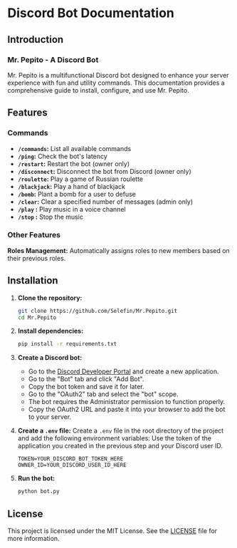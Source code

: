 # Discord Bot Documentation

## Introduction

### Mr. Pepito - A Discord Bot

Mr. Pepito is a multifunctional Discord bot designed to enhance your server experience with fun and utility commands. This documentation provides a comprehensive guide to install, configure, and use Mr. Pepito.

## Features

### Commands

- **`/commands`:** List all available commands
- **`/ping`:** Check the bot's latency
- **`/restart`:** Restart the bot (owner only)
- **`/disconnect`:** Disconnect the bot from Discord (owner only)
- **`/roulette`:** Play a game of Russian roulette
- **`/blackjack`:** Play a hand of blackjack
- **`/bomb`:** Plant a bomb for a user to defuse
- **`/clear`:** Clear a specified number of messages (admin only)
- **`/play` :** Play music in a voice channel
- **`/stop` :** Stop the music

### Other Features

**Roles Management:** Automatically assigns roles to new members based on their previous roles.

## Installation

1. **Clone the repository:**

   ```bash
   git clone https://github.com/Selefin/Mr.Pepito.git
   cd Mr.Pepito
   ```

2. **Install dependencies:**

   ```bash
   pip install -r requirements.txt
   ```

3. **Create a Discord bot:**
    - Go to the [Discord Developer Portal](https://discord.com/developers/applications) and create a new application.
    - Go to the "Bot" tab and click "Add Bot".
    - Copy the bot token and save it for later.
    - Go to the "OAuth2" tab and select the "bot" scope.
    - The bot requires the Administrator permission to function properly.
    - Copy the OAuth2 URL and paste it into your browser to add the bot to your server.

4. **Create a `.env` file:**
    Create a `.env` file in the root directory of the project and add the following environment variables:
    Use the token of the application you created in the previous step and your Discord user ID.

    ```env
    TOKEN=YOUR_DISCORD_BOT_TOKEN_HERE
    OWNER_ID=YOUR_DISCORD_USER_ID_HERE
    ```

5. **Run the bot:**

    ```bash
    python bot.py
    ```

## License

This project is licensed under the MIT License. See the [LICENSE](LICENSE.md) file for more information.
